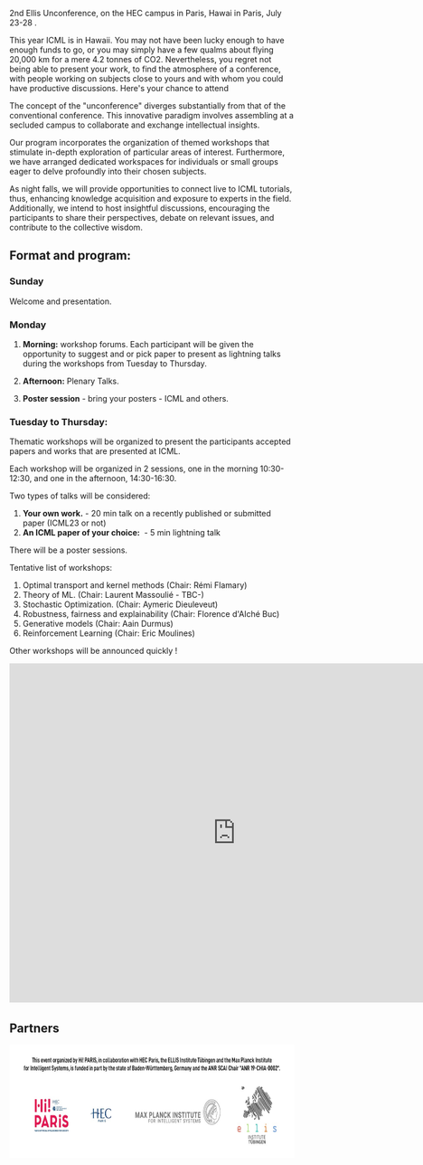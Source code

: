 2nd Ellis Unconference, on the HEC campus in Paris, Hawai in Paris, July 23-28 .

This year ICML is in Hawaii. You may not have been lucky enough to have enough funds to go, or you may simply have a few qualms about flying 20,000 km for a mere 4.2 tonnes of CO2. Nevertheless, you regret not being able to present your work, to find the atmosphere of a conference, with people working on subjects close to yours and with whom you could have productive discussions. Here's your chance to attend

The concept of the "unconference" diverges substantially from that of the conventional conference. This innovative paradigm involves assembling at a secluded campus to collaborate and exchange intellectual insights. 

<!-- We'll be doing sessions with ICML papers and others. And every evening, we'll attend ICML tutorials together. The concept of the "unconference" diverges substantially from that of the conventional conference. This innovative paradigm involves assembling at a secluded campus to collaborate and exchange intellectual insights. We warmly extend invitations to everyone who has had their papers accepted at the International Conference on Machine Learning (ICML), and beyond this, our ambit is not limited. -->

Our program incorporates the organization of themed workshops that stimulate in-depth  exploration of particular areas of interest. Furthermore, we have arranged dedicated workspaces for individuals or small groups eager to delve profoundly into their chosen subjects.

As night falls, we will provide opportunities to connect live to ICML tutorials, thus, enhancing knowledge acquisition and exposure to experts in the field. Additionally, we intend to host insightful discussions, encouraging the participants to share their perspectives, debate on relevant issues, and contribute to the collective wisdom.

<!-- All this is free for Scholar / Fellow Ellis and Hi! members. Paris members. It's also free for two students chosen by Scholar / Fellow Ellis. For the others, you'll have to pay, but the costs are affordable, and cover everything from conference participation to lunches and dinners, and tutorial evenings! There'll be plenty of other stuff too, social event, sport, and the opportunities to meet with Ellis fellows ! Spread the announcement ! -->

<!-- We invite you to book accommodation on site, as the idea is really to stay together. The campus is very pleasant, with nice walks and easy access to sports -->
<!-- facilities. -->


## Format and program:

### Sunday
Welcome and presentation.

### Monday
1. **Morning:** workshop forums. Each participant will be given the opportunity to suggest and or pick paper to present as lightning talks during the workshops from Tuesday to  Thursday.
2. **Afternoon:** Plenary Talks.

3. **Poster session** - bring your posters - ICML and  others.

### Tuesday to Thursday:
Thematic workshops will be organized to present the participants accepted papers and works that are presented at ICML.

Each workshop will be organized in 2 sessions, one in the morning 10:30-12:30, and one in the afternoon, 14:30-16:30.

Two types of talks will be considered:
1. **Your own work.**  -  20 min talk on a recently published or submitted paper (ICML23 or not)
2. **An ICML paper of your choice:**  - 5 min lightning talk

There will be a poster sessions.

Tentative list of workshops:
1. Optimal transport and kernel methods (Chair: Rémi Flamary)
2. Theory of ML. (Chair: Laurent Massoulié - TBC-)
3. Stochastic Optimization. (Chair: Aymeric Dieuleveut)
4. Robustness, fairness and explainability (Chair: Florence d'Alché Buc)
5. Generative models  (Chair: Aain Durmus)
6. Reinforcement Learning (Chair:  Eric Moulines)

Other workshops will be announced quickly !



<iframe src="https://calendar.google.com/calendar/embed?height=600&wkst=1&bgcolor=%23ffffff&ctz=Europe%2FParis&mode=WEEK&hl=en&src=ZTA4ODZjZDcwMmQ0Njg5YzE0MDZmZDQxOWVjMjI3Yjg5MGM3M2U4NmQ0OTcyYzYxYTRiYTgzNTI3YjA0MDAyMkBncm91cC5jYWxlbmRhci5nb29nbGUuY29t&color=%234285F4&dates=20230723/20230729" width="800" height="600" frameborder="0" scrolling="no"></iframe>


## Partners

<img src="imgs/footer.jpg" alt="Hi Paris" style="height:200px;">

